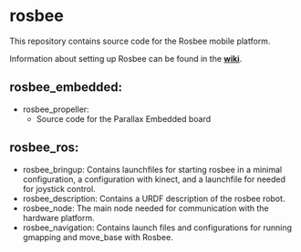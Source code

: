 # rosbee
This repository contains source code for the Rosbee mobile platform.

Information about setting up Rosbee can be found in the [**wiki**](../../wiki).

## rosbee_embedded:
- rosbee_propeller:
  - Source code for the Parallax Embedded board

## rosbee_ros:
- rosbee_bringup:
  Contains launchfiles for starting rosbee in a minimal configuration, a configuration with kinect, and a launchfile for needed for joystick control.
- rosbee_description:
  Contains a URDF description of the rosbee robot.
- rosbee_node:
  The main node needed for communication with the hardware platform.
- rosbee_navigation:
  Contains launch files and configurations for running gmapping and move_base with Rosbee. 
